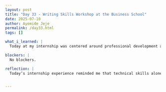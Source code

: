 ```yaml
---
layout: post
title: "Day 33 - Writing Skills Workshop at the Business School"
date: 2025-07-10
author: Ayomide Jeje
permalink: /day33.html
tags: []

what_i_learned: |
  Today at my internship was centered around professional development and communication skills. Our main activity was a workshop-style meeting held at the business school, where we focused on improving our writing skills — a core competency not just for technical documentation but also for communicating effectively in any professional setting. The session emphasized the importance of clarity, structure, and tone in writing. We explored how to tailor our writing for different audiences, whether it’s an internal report, a client-facing email, or a formal proposal. There was also a segment on writing concisely — removing unnecessary filler while still conveying depth and professionalism.It was a reminder that while technical skills are essential, the ability to communicate those ideas effectively through writing is just as powerful in any team or leadership environment.

blockers: |
  No blockers.

reflection: |
  Today’s internship experience reminded me that technical skills alone aren’t enough — communication matters just as much. We attended a workshop at the business school focused on improving our writing skills, and honestly, it made me reflect on how I’ve been communicating my ideas. The session covered everything from writing clearly and concisely to understanding how audience and tone affect the way a message is received. We explored how good writing can make our ideas more powerful — whether we’re drafting an internal report, sending an email, or putting together a project proposal. I found the exercises especially helpful; breaking into small groups and getting feedback gave me a clearer sense of how to improve. What stood out most was the emphasis on intentional writing — choosing words that serve a purpose, structuring thoughts logically, and always keeping the reader in mind. It pushed me to think not just about what I write, but how I write it. Overall, today was a reminder that strong writing is a leadership tool — and that becoming a better writer is part of becoming a better professional.


---
```


